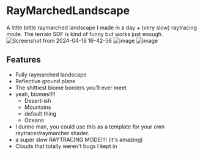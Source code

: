 # RayMarchedLandscape
A little bittle raymarched landscape I made in a day + (very slow) raytracing mode. The terrain SDF is kind of funny but works just enough.
![Screenshot from 2024-04-16 16-42-56](https://github.com/iogamesmaker/RayMarchedLandscape/assets/51845955/2771be7e-14ac-4e3a-8f80-cd20a2a2ea61)
![image](https://github.com/iogamesmaker/RayMarchedLandscape/assets/51845955/39c9fb89-4f08-4461-8f40-b8b1027d81d1)
![image](https://github.com/iogamesmaker/RayMarchedLandscape/assets/51845955/7355b79a-1623-4329-b194-757e02ad58b3)
## Features
- Fully raymarched landscape
- Reflective ground plane
- The shittiest biome borders you'll ever meet
- yeah, biomes!!!!
  - Desert-ish
  - Mountains
  - default thing
  - Oceans
- I dunno man, you could use this as a template for your own raytracer/raymarcher shader.
- a super slow RAYTRACING MODE!!!! (it's amazing)
- Clouds that totally weren't bugs I kept in
